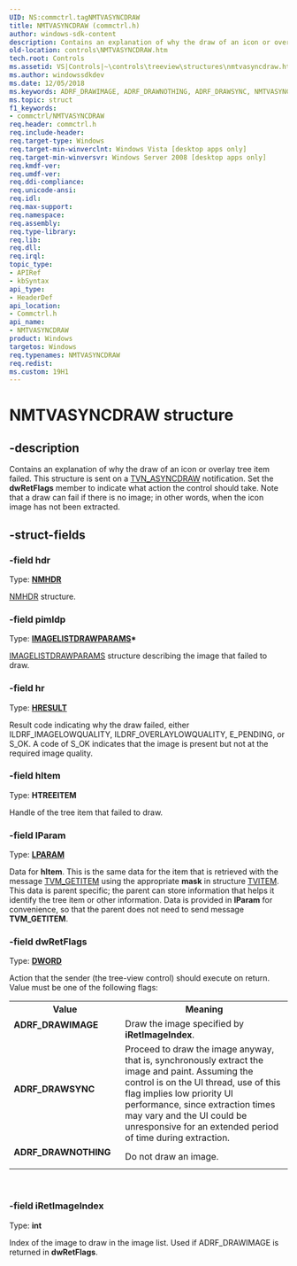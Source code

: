 ```yaml
---
UID: NS:commctrl.tagNMTVASYNCDRAW
title: NMTVASYNCDRAW (commctrl.h)
author: windows-sdk-content
description: Contains an explanation of why the draw of an icon or overlay tree item failed.
old-location: controls\NMTVASYNCDRAW.htm
tech.root: Controls
ms.assetid: VS|Controls|~\controls\treeview\structures\nmtvasyncdraw.htm
ms.author: windowssdkdev
ms.date: 12/05/2018
ms.keywords: ADRF_DRAWIMAGE, ADRF_DRAWNOTHING, ADRF_DRAWSYNC, NMTVASYNCDRAW, NMTVASYNCDRAW structure [Windows Controls], _shell_NMTVASYNCDRAW, _shell_NMTVASYNCDRAW_cpp, commctrl/NMTVASYNCDRAW, controls.NMTVASYNCDRAW, controls._shell_NMTVASYNCDRAW
ms.topic: struct
f1_keywords:
- commctrl/NMTVASYNCDRAW
req.header: commctrl.h
req.include-header: 
req.target-type: Windows
req.target-min-winverclnt: Windows Vista [desktop apps only]
req.target-min-winversvr: Windows Server 2008 [desktop apps only]
req.kmdf-ver: 
req.umdf-ver: 
req.ddi-compliance: 
req.unicode-ansi: 
req.idl: 
req.max-support: 
req.namespace: 
req.assembly: 
req.type-library: 
req.lib: 
req.dll: 
req.irql: 
topic_type:
- APIRef
- kbSyntax
api_type:
- HeaderDef
api_location:
- Commctrl.h
api_name:
- NMTVASYNCDRAW
product: Windows
targetos: Windows
req.typenames: NMTVASYNCDRAW
req.redist: 
ms.custom: 19H1
---
```


# NMTVASYNCDRAW structure


## -description


Contains an explanation of why the draw of an icon or overlay tree item failed. This structure is sent on a <a href="https://docs.microsoft.com/windows/desktop/Controls/tvn-asyncdraw">TVN_ASYNCDRAW</a> notification. Set the <b>dwRetFlags</b> member to indicate what action the control should take. Note that a draw can fail if there is no image; in other words, when the icon image has not been extracted.


## -struct-fields




### -field hdr

Type: <b><a href="https://docs.microsoft.com/windows/desktop/api/richedit/ns-richedit-nmhdr">NMHDR</a></b>


<a href="https://docs.microsoft.com/windows/desktop/api/richedit/ns-richedit-nmhdr">NMHDR</a> structure.


### -field pimldp

Type: <b><a href="https://docs.microsoft.com/windows/desktop/api/commoncontrols/ns-commoncontrols-imagelistdrawparams">IMAGELISTDRAWPARAMS</a>*</b>


<a href="https://docs.microsoft.com/windows/desktop/api/commoncontrols/ns-commoncontrols-imagelistdrawparams">IMAGELISTDRAWPARAMS</a> structure describing the image that failed to draw.


### -field hr

Type: <b><a href="https://docs.microsoft.com/windows/desktop/WinProg/windows-data-types">HRESULT</a></b>

Result code indicating why the draw failed, either ILDRF_IMAGELOWQUALITY, ILDRF_OVERLAYLOWQUALITY, E_PENDING, or S_OK. A code of S_OK indicates that the image is present but not at the required image quality.


### -field hItem

Type: <b>HTREEITEM</b>

Handle of the tree item that failed to draw.


### -field lParam

Type: <b><a href="https://docs.microsoft.com/windows/desktop/WinProg/windows-data-types">LPARAM</a></b>

Data for <b>hItem</b>. This is the same data for the item that is retrieved with the message <a href="https://docs.microsoft.com/windows/desktop/Controls/tvm-getitem">TVM_GETITEM</a> using the appropriate <b>mask</b> in structure <a href="https://docs.microsoft.com/windows/desktop/api/commctrl/ns-commctrl-tvitema">TVITEM</a>. This data is parent specific; the parent can store information that helps it identify the tree item or other information. Data is provided in <b>lParam</b> for convenience, so that the parent does not need to send message <b>TVM_GETITEM</b>.



### -field dwRetFlags

Type: <b><a href="https://docs.microsoft.com/windows/desktop/WinProg/windows-data-types">DWORD</a></b>

Action that the sender (the tree-view control) should execute on return. Value must be one of the following flags:

<table>
<tr>
<th>Value</th>
<th>Meaning</th>
</tr>
<tr>
<td width="40%"><a id="ADRF_DRAWIMAGE"></a><a id="adrf_drawimage"></a><dl>
<dt><b>ADRF_DRAWIMAGE</b></dt>
</dl>
</td>
<td width="60%">
Draw the image specified by <b>iRetImageIndex</b>.

</td>
</tr>
<tr>
<td width="40%"><a id="ADRF_DRAWSYNC"></a><a id="adrf_drawsync"></a><dl>
<dt><b>ADRF_DRAWSYNC</b></dt>
</dl>
</td>
<td width="60%">
Proceed to draw the image anyway, that is, synchronously extract the image and paint. Assuming the control is on the UI thread, use of this flag implies low priority UI performance, since extraction times may vary and the UI could be unresponsive for an extended period of time during extraction.

</td>
</tr>
<tr>
<td width="40%"><a id="ADRF_DRAWNOTHING"></a><a id="adrf_drawnothing"></a><dl>
<dt><b>ADRF_DRAWNOTHING</b></dt>
</dl>
</td>
<td width="60%">
Do not draw an image.

</td>
</tr>
</table>
 


### -field iRetImageIndex

Type: <b>int</b>

Index of the image to draw in the image list. Used if ADRF_DRAWIMAGE is returned in <b>dwRetFlags</b>.

